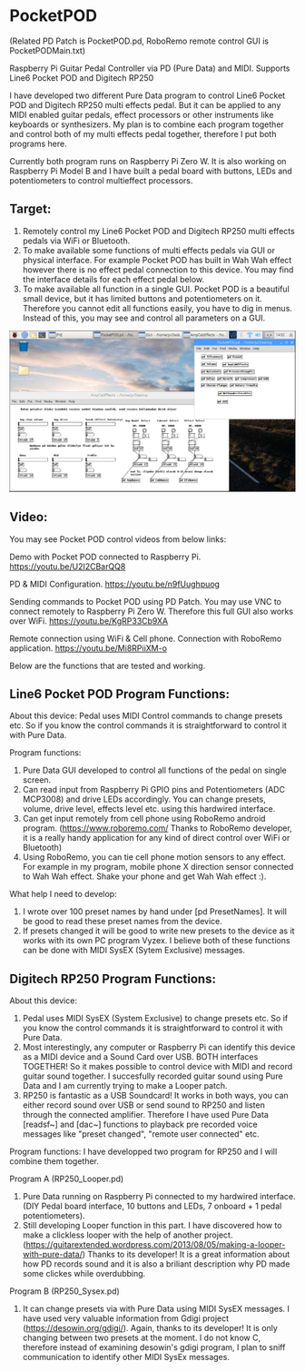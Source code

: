 # PocketPOD
(Related PD Patch is PocketPOD.pd, RoboRemo remote control GUI is PocketPODMain.txt)

Raspberry Pi Guitar Pedal Controller via PD (Pure Data) and MIDI. Supports Line6 Pocket POD and Digitech RP250

I have developed two different Pure Data program to control Line6 Pocket POD and Digitech RP250 multi effects pedal. But it can be applied to any MIDI enabled guitar pedals, effect processors or other instruments like keyboards or synthesizers.
My plan is to combine each program together and control both of my multi effects pedal together, therefore I put both programs here. 

Currently both program runs on Raspberry Pi Zero W. It is also working on Raspberry Pi Model B and I have built a pedal board with buttons, LEDs and potentiometers to control multieffect processors.

Target:
-------
1. Remotely control my Line6 Pocket POD and Digitech RP250 multi effects pedals via WiFi or Bluetooth.
2. To make available some functions of multi effects pedals via GUI or physical interface. For example Pocket POD has built in Wah Wah effect however there is no effect pedal connection to this device. You may find the interface details for each effect pedal below.
3. To make available all function in a single GUI. Pocket POD is a beautiful small device, but it has limited buttons and potentiometers on it. Therefore you cannot edit all functions easily, you have to dig in menus. Instead of this, you may see and control all parameters on a GUI. 


![An image from part of PD patch PocketPOD.pd](images/PD_Main_PockedPOD.PNG)


Video:
------
You may see Pocket POD control videos from below links:

Demo with Pocket POD connected to Raspberry Pi.
https://youtu.be/U2I2CBarQQ8

PD & MIDI Configuration.
https://youtu.be/n9fUughpuog

Sending commands to Pocket POD using PD Patch. You may use VNC to connect remotely to Raspberry Pi Zero W. Therefore this full GUI also works over WiFi.
https://youtu.be/KgRP33Cb9XA

Remote connection using WiFi & Cell phone. Connection with RoboRemo application.
https://youtu.be/Mi8RPiiXM-o



Below are the functions that are tested and working.

Line6 Pocket POD Program Functions:
------------------------------------

About this device: Pedal uses MIDI Control commands to change presets etc. So if you know the control commands it is straightforward to control it with Pure Data.

Program functions:
1. Pure Data GUI developed to control all functions of the pedal on single screen.
2. Can read input from Raspberry Pi GPIO pins and Potentiometers (ADC MCP3008) and drive LEDs accordingly. You can change presets, volume, drive level, effects level etc. using this hardwired interface.
3. Can get input remotely from cell phone using RoboRemo android program. (https://www.roboremo.com/ Thanks to RoboRemo developer, it is a really handy application for any kind of direct control over WiFi or Bluetooth)
4. Using RoboRemo, you can tie cell phone motion sensors to any effect. For example in my program, mobile phone X direction sensor connected to Wah Wah effect. Shake your phone and get Wah Wah effect :).

What help I need to develop: 
1. I wrote over 100 preset names by hand under [pd PresetNames]. It will be good to read these preset names from the device.
2. If presets changed it will be good to write new presets to the device as it works with its own PC program Vyzex.
I believe both of these functions can be done with MIDI SysEX (Sytem Exclusive) messages.

Digitech RP250 Program Functions:
----------------------------------

About this device: 
1. Pedal uses MIDI SysEX (System Exclusive) to change presets etc. So if you know the control commands it is straightforward to control it with Pure Data.
2. Most interestingly, any computer or Raspberry Pi can identify this device as a MIDI device and a Sound Card over USB. BOTH interfaces TOGETHER! So it makes possible to control device with MIDI and record guitar sound together. I succesfully recorded guitar sound using Pure Data and I am currently trying to make a Looper patch.
3. RP250 is fantastic as a USB Soundcard! It works in both ways, you can either record sound over USB or send sound to RP250 and listen through the connected amplifier. Therefore I have used Pure Data [readsf~] and [dac~] functions to playback pre recorded voice messages like "preset changed", "remote user connected" etc.

Program functions:
I have developped two program for RP250 and I will combine them together.

Program A (RP250_Looper.pd)
1. Pure Data running on Raspberry Pi connected to my hardwired interface. (DIY Pedal board interface, 10 buttons and LEDs, 7 onboard + 1 pedal potentiometers).
2. Still developing Looper function in this part. I have discovered how to make a clickless looper with the help of another project. (https://guitarextended.wordpress.com/2013/08/05/making-a-looper-with-pure-data/) Thanks to its developer! It is a great information about how PD records sound and it is also a briliant description why PD made some clickes while overdubbing.

Program B (RP250_Sysex.pd)
1. It can change presets via with Pure Data using MIDI SysEX messages. I have used very valuable information from Gdigi project (https://desowin.org/gdigi/). Again, thanks to its developer!
It is only changing between two presets at the moment. I do not know C, therefore instead of examining desowin's gdigi program, I plan to sniff communication to identify other MIDI SysEx messages.
